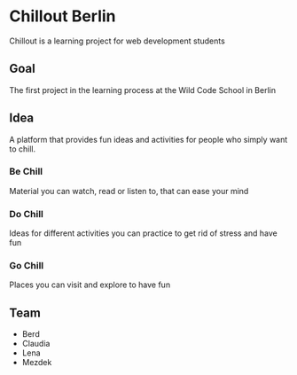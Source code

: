 # Chillout Berlin
Chillout is a learning project for web development students
## Goal
The first project in the learning process at the Wild Code School in Berlin
## Idea
A platform that provides fun ideas and activities for people who simply want to chill.
### Be Chill
Material you can watch, read or listen to, that can ease your mind
### Do Chill
Ideas for different activities you can practice to get rid of stress and have fun
### Go Chill
Places you can visit and explore to have fun
## Team
- Berd
- Claudia
- Lena
- Mezdek
